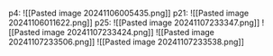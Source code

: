 p4: ![[Pasted image 20241106005435.png]]
p21:
![[Pasted image 20241106011622.png]]
p25:
![[Pasted image 20241107233347.png]]
![[Pasted image 20241107233424.png]]
![[Pasted image 20241107233506.png]]
![[Pasted image 20241107233538.png]]

